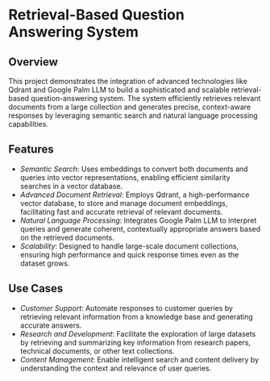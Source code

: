 # Retrieval-Based Question Answering System

## Overview

This project demonstrates the integration of advanced technologies like Qdrant and Google Palm LLM to build a sophisticated and scalable retrieval-based question-answering system. The system efficiently retrieves relevant documents from a large collection and generates precise, context-aware responses by leveraging semantic search and natural language processing capabilities.

## Features

- *Semantic Search*: Uses embeddings to convert both documents and queries into vector representations, enabling efficient similarity searches in a vector database.
- *Advanced Document Retrieval*: Employs Qdrant, a high-performance vector database, to store and manage document embeddings, facilitating fast and accurate retrieval of relevant documents.
- *Natural Language Processing*: Integrates Google Palm LLM to interpret queries and generate coherent, contextually appropriate answers based on the retrieved documents.
- *Scalability*: Designed to handle large-scale document collections, ensuring high performance and quick response times even as the dataset grows.

## Use Cases

- *Customer Support*: Automate responses to customer queries by retrieving relevant information from a knowledge base and generating accurate answers.
- *Research and Development*: Facilitate the exploration of large datasets by retrieving and summarizing key information from research papers, technical documents, or other text collections.
- *Content Management*: Enable intelligent search and content delivery by understanding the context and relevance of user queries.

